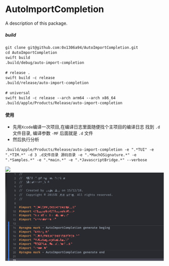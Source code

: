 # AutoImportCompletion

A description of this package.

##### build

```shell
git clone git@github.com:0x1306a94/AutoImportCompletion.git
cd AutoImportCompletion
swift build
.build/debug/auto-import-completion

# release .
swift build -c release
.build/release/auto-import-completion

# universal
swift build -c release --arch arm64 --arch x86_64
.build/apple/Products/Release/auto-import-completion
```

#### 使用
* 先用`Xcode`编译一次项目,在编译日志里面随便找个主项目的编译日志 找到 `.d` 文件目录, 编译参数 `-MF` 后面就是 `.d` 文件
* 然后执行分析 
```shell
.build/apple/Products/Release/auto-import-completion -e ".*TUI" -e ".*TIM.*" -d 3 .d文件目录 源码目录 -e ".*MachOSignature.*" -e ".*Samples.*" -e ".*main.*" -e ".*JavascriptBridge.*" --verbose
```
![](screenshot/QQ20220426-173111@2x.png)
![](screenshot/QQ20220426-172634@2x.png)
